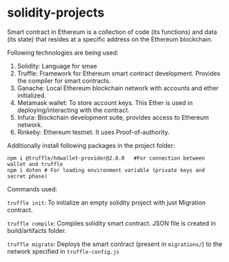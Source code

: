 # solidity-projects

Smart contract in Ethereum is a collection of code (its functions) and data (its state) that resides at a specific address on the Ethereum blockchain.

Following technologies are being used:

1. Solidity: Language for smae
2. Truffle: Framework for Ethereum smart contract development. Provides the compiler for smart contracts.
3. Ganache: Local Ethereum blockchain network with accounts and ether initialized.
4. Metamask wallet: To store account keys. This Ether is used in deploying/interacting with the contract.
5. Infura: Blockchain development suite, provides access to Ethereum network.
6. Rinkeby: Ethereum testnet. It uses Proof-of-authority.

Additionally install following packages in the project folder:

```
npm i @truffle/hdwallet-provider@2.0.0   #For connection between wallet and truffle
npm i doten # For loading environment variable (private keys and secret phase)
```

Commands used:

`truffle init`: To initialize an empty solidity project with just Migration contract.

`truffle compile`: Compiles solidity smart contract. JSON file is created in build/artifacts folder.

`truffle migrate`: Deploys the smart contract (present in `migrations/`) to the network specified in `truffle-config.js` 

